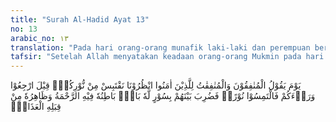 ```yaml
---
title: "Surah Al-Hadid Ayat 13"
no: 13
arabic_no: ١٣
translation: "Pada hari orang-orang munafik laki-laki dan perempuan berkata kepada orang-orang yang beriman, “Tunggulah kami! Kami ingin mengambil cahayamu.” (Kepada mereka) dikatakan,  ”Kembalilah kamu ke belakang dan carilah sendiri cahaya (untukmu).” Lalu di antara mereka dipasang dinding (pemisah) yang berpintu. Di sebelah dalam ada rahmat dan di luarnya hanya ada azab."
tafsir: "Setelah Allah menyatakan keadaan orang-orang Mukmin pada hari Kiamat. Pada ayat ini Allah mengungkapkan bahwa orang-orang munafik pada hari Kiamat itu berseru kepada orang-orang beriman yang mendapatkan keridaan-Nya dan menjadi penghuni surga. \"Tunggulah kami sehingga kita bersama menemui Allah serta biarkanlah mengambil sedikit dari cahaya kamu agar kami dapat keluar melalui sinar kamu dari azab yang pedih.\" Lalu permintaan ini dijawab dengan jawaban yang memutuskan harapan mereka serta menimbulkan kesedihan dan kesesalan, yaitu, \"Tetaplah kamu di mana kamu berada, carilah di sana cahaya dan jangan mengharapkannya dari kami apa yang telah kami perbuat untuk diri kami dari amal saleh, karena tidak akan memberi manfaat bagi seseorang kecuali amal saleh sendiri.\" Yang demikian itu adalah olokan terhadap mereka sebagaimana mereka memperolok-olokkan orang-orang Mukmin semasa di dunia ketika mereka berkata: Kami beriman, padahal mereka tidak beriman. Inilah yang dikehendaki dengan firman-Nya; Allah akan memperolok-olokkan mereka dan membiarkan mereka terombang-ambing dalam kesesatan. (al-Baqarah/2: 15) Maka untuk memberi balasan semua perbuatan mereka, ditetapkanlah bagian yang membatasi tempat orang-orang Mukmin dan orang-orang munafik. Bagian yang ditempati orang-orang Mukmin adalah surga yang penuh dengan kenikmatan, sebaliknya bagian yang ditempati oleh orang-orang munafik adalah neraka yang dipenuhi siksa."
---
```

يَوْمَ يَقُوْلُ الْمُنٰفِقُوْنَ وَالْمُنٰفِقٰتُ لِلَّذِيْنَ اٰمَنُوا انْظُرُوْنَا نَقْتَبِسْ مِنْ نُّوْرِكُمْۚ قِيْلَ ارْجِعُوْا وَرَاۤءَكُمْ فَالْتَمِسُوْا نُوْرًاۗ فَضُرِبَ بَيْنَهُمْ بِسُوْرٍ لَّهٗ بَابٌۗ بَاطِنُهٗ فِيْهِ الرَّحْمَةُ وَظَاهِرُهٗ مِنْ قِبَلِهِ الْعَذَابُۗ
